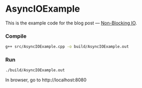 # AsyncIOExample

This is the example code for the blog post — [Non-Blocking IO](https://blog.influxera.com/2018/08/26/non-blocking-io/).


### Compile

``` bash
g++ src/AsyncIOExample.cpp -o build/AsyncIOExample.out
```

### Run

``` bash
./build/AsyncIOExample.out
```

In browser, go to http://localhost:8080
